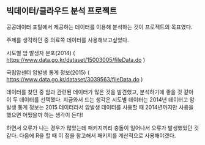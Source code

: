 빅데이터/클라우드 분석 프로젝트
-------

공공데이터 포탈에서 제공하는 데이터를 이용해 분석하는 것이 프로젝트의 목표였다.

주제를 생각하던 중 의료쪽 데이터를 사용해보고싶었다. 

시도별 암 발생자 분포(2014) ( https://www.data.go.kr/dataset/15003005/fileData.do )

국립암센터 암발생 통계 정보(2015) ( https://www.data.go.kr/dataset/3039563/fileData.do )

데이터를 찾던 중 암과 관련된 데이터가 많은 것을 발견했고, 분석하기에 좋을 것 같아 이 두 데이터를 선택했다.
지금와서 드는 생각은 시도별 데이터는 2014년 데이터고 암발생 통계 정보는 2015 데이터라서 암발생 데이터를 사용할 때 2014년까지만 사용을 했으면 어땠을까 하는 생각이 든다!


하면서 오류가 나는 경우가 많았는데 패키지끼리 충돌이 일어나서 오류가 발생했었던 것 같다.
다음에 R을 할 때 이 점을 참고해서 패키지를 계산적으로 사용해야겠다.

